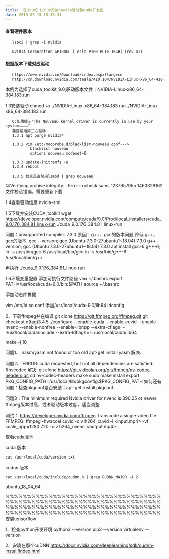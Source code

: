 ```yaml
---
title: 【Linux】Linux安装navida驱动和cuda开发包
date: 2019-05-15 15:15:31
---
```


#### 查看硬件版本

```txt
   lspci | grep -i nvidia
```

```txt
   NVIDIA Corporation GP100GL [Tesla P100 PCIe 16GB] (rev a1)
```

#### 根据版本下载对应驱动
```txt
   https://www.nvidia.cn/Download/index.aspx?lang=cn
   http://cn.download.nvidia.com/tesla/410.104/NVIDIA-Linux-x86_64-410.104.run
```
   本例为选择了cuda_toolkit_9.0;驱动版本文件：NVIDIA-Linux-x86_64-384.183.run

   1.3安装驱动
   chmod +x ./NVIDIA-Linux-x86_64-384.183.run
   ./NVIDIA-Linux-x86_64-384.183.run

       Q:如果提示"The Nouveau kernel driver is currently in use by your system…………"
       需要禁用第三方驱动
       1.3.1 apt purge nvidia*

       1.3.2 vim /etc/modprobe.d/blacklist-nouveau.conf--->
               blacklist nouveau
               options nouveau modeset=0

       1.3.3 update-initramfs -u
       1.3.4 reboot

       1.3.5 检查是否禁用lsmod | grep nouveau

 Q:Verifying archive integrity... Error in check sums 1237657955 1463329162
 文件校验错误，需要重新下载


   1.4查看驱动信息
   nvidia-smi

   1.5下载并安装CUDA_toolkit
   wget https://developer.nvidia.com/compute/cuda/9.0/Prod/local_installers/cuda_9.0.176_384.81_linux-run
   ./cuda_9.0.176_384.81_linux-run

   问题：unsupported compiler: 7.3.0
   原因：g++、gcc的版本问题
   降低 g++、gcc的版本.
   gcc --version;
   gcc (Ubuntu 7.3.0-27ubuntu1~18.04) 7.3.0
   g++ --version;
   gcc (Ubuntu 7.3.0-27ubuntu1~18.04) 7.3.0
   apt install gcc-6 g++-6;
   ln -s /usr/bin/gcc-6 /usr/local/bin/gcc
   ln -s /usr/bin/g++-6 /usr/local/bin/g++

   再执行 ./cuda_9.0.176_384.81_linux-run

   1.6环境变量配置
   添加可执行文件路径
   vim ~/.bashrc
   export PATH=/usr/local/cuda-9.0/bin:$PATH
   source ~/.bashrc

   添加动态库鲁健

   vim  /etc/ld.so.conf
   添加/usr/local/cuda-9.0/lib64
   ldconfig



2、下载ffmpeg并在编译
   git clone  https://git.ffmpeg.org/ffmpeg.git
   git checkout n(tag)3.4.5
   ./configure --enable-cuda --enable-cuvid --enable-nvenc --enable-nonfree --enable-libnpp --extra-cflags=-I/usr/local/cuda/include --extra-ldflags=-L/usr/local/cuda/lib64

   make -j 10

   问题1、:nasm/yasm not found or too old
   apt-get install yasm
   解决:

   问题2、:ERROR: cuda requested, but not all dependencies are satisfied: ffnvcodec
   解决:   git clone https://git.videolan.org/git/ffmpeg/nv-codec-headers.git
           cd nv-codec-headers
           make
           sudo make install
       export PKG_CONFIG_PATH=/usr/local/lib/pkgconfig:$PKG_CONFIG_PATH
       如何还有问题：检查pkgconf是否安装；apt-get install pkgconf

   问题3：The minimum required Nvidia driver for nvenc is 390.25 or newer
       ffmpeg版本过高，或者驱动版本过低，适当调整


测试：
   https://developer.nvidia.com/ffmpeg
   Transcode a single video file
   FFMPEG: ffmpeg -hwaccel cuvid -c:v h264_cuvid -i <input.mp4> -vf scale_npp=1280:720 -c:v h264_nvenc <output.mp4>

查看cuda版本

   cuda 版本
   ```txt
   cat /usr/local/cuda/version.txt
   ```

   cudnn 版本
   ```txt
   cat /usr/local/cuda/include/cudnn.h | grep CUDNN_MAJOR -A 2
   ```
   ubuntu_18_04_64

%%%%%%%%%%%%%%%%%%%%%%%%%%%%%%%%%%%%%%%%%%%%%%%%%%%%%%%%%%%%%%%%%%%%%%%%%%%%%%%%%%%%%%%%%%%%%%%%%%%%%%%%%%%%%%%%%%%%%%%%%%%%%%%%%%%%%%%%%%%%%%%%
安装tensorflow

1、检查python开发环境
python3 --version
pip3 --version
virtualenv --version

2、安琥在那个cuDNN
https://docs.nvidia.com/deeplearning/sdk/cudnn-install/index.html
